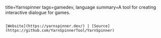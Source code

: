title=Yarnspinner
tags=gamedev, language
summary=A tool for creating interactive dialogue for games.
~~~~~~

[Website](https://yarnspinner.dev/) | [Source](https://github.com/YarnSpinnerTool/YarnSpinner)

